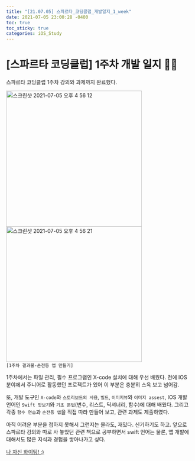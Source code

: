 ```yaml
---
title: "[21.07.05] 스파르타_코딩클럽_개발일지_1_week"
date: 2021-07-05 23:00:28 -0400
toc: true
toc_sticky: true
categories: iOS_Study
---
```



# [스파르타 코딩클럽] 1주차 개발 일지 ✍🏻

스파르타 코딩클럽 1주차 강의와 과제까지 완료했다.   

<img width="367" alt="스크린샷 2021-07-05 오후 4 56 12" src="https://user-images.githubusercontent.com/63195670/124437471-10c20500-ddb2-11eb-92ea-0303ddafe0cf.png">  <img width="367" alt="스크린샷 2021-07-05 오후 4 56 21" src="https://user-images.githubusercontent.com/63195670/124437487-14558c00-ddb2-11eb-85d6-439ef35bd0e1.png">    
`[1주차 결과물-손전등 앱 만들기]`

1주차에서는 파일 관리, 필수 프로그램인 X-code 설치에 대해 우선 배웠다. 전에 IOS 분야에서 주니어로 활동했던 프로젝트가 있어 이 부분은 충분히 스윽 보고 넘어감.    

또, 개발 도구인 `X-code`와 `스토리보드의 사용`, `빌드`, `이미지뷰`와 `이미지 assest`, IOS 개발 언어인 `Swift 맛보기`와 `기초 문법`(변수, 리스트, 딕셔너리, 함수)에 대해 배웠다. 그리고 각종 `함수 연습`과 `손전등 앱`을 직접 따라 만들어 보고, 관련 과제도 제출하였다.     

<div class="notice--primary" markdown="1">
아직 어려운 부분을 접하지 못해서 그런지는 몰라도, 재밌다.     
신기하기도 하고.    
앞으로 스파르타 강의와 따로 사 놓았던 관련 책으로 공부하면서 swift 언어는 물론, 앱 개발에 대해서도 많은 지식과 경험을 쌓아나가고 싶다.    

<u>나 자신 화이팅! :)</u>
<div>
